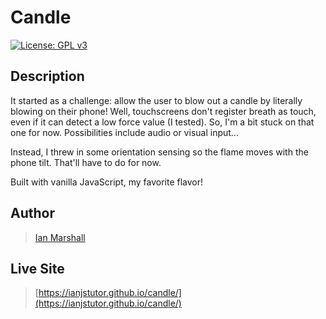 # Candle

[![License: GPL v3](https://img.shields.io/badge/License-GPLv3-blue.svg)](https://www.gnu.org/licenses/gpl-3.0)

## Description

It started as a challenge: allow the user to blow out a candle by literally blowing on their phone! Well, touchscreens don't register breath as touch, even if it can detect a low force value (I tested). So, I'm a bit stuck on that one for now. Possibilities include audio or visual input...

Instead, I threw in some orientation sensing so the flame moves with the phone tilt. That'll have to do for now.

Built with vanilla JavaScript, my favorite flavor!

## Author

> [Ian Marshall](https://ianjstutor.github.io/ian-marshall/)

## Live Site

> [https://ianjstutor.github.io/candle/](https://ianjstutor.github.io/candle/)
